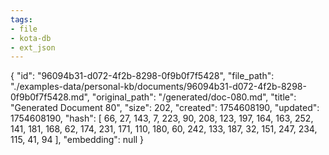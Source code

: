 ```yaml
---
tags:
- file
- kota-db
- ext_json
---
```

{
  "id": "96094b31-d072-4f2b-8298-0f9b0f7f5428",
  "file_path": "./examples-data/personal-kb/documents/96094b31-d072-4f2b-8298-0f9b0f7f5428.md",
  "original_path": "/generated/doc-080.md",
  "title": "Generated Document 80",
  "size": 202,
  "created": 1754608190,
  "updated": 1754608190,
  "hash": [
    66,
    27,
    143,
    7,
    223,
    90,
    208,
    123,
    197,
    164,
    163,
    252,
    141,
    181,
    168,
    62,
    174,
    231,
    171,
    110,
    180,
    60,
    242,
    133,
    187,
    32,
    151,
    247,
    234,
    115,
    41,
    94
  ],
  "embedding": null
}